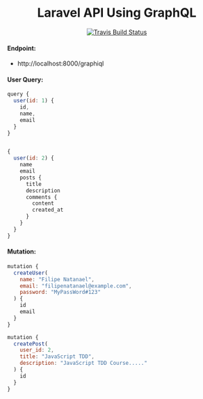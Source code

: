 <h1 align="center">Laravel API Using GraphQL</h1>

<p align="center">
  <a href="https://travis-ci.org/filipenatanael/laravel-graphql"><img src="https://travis-ci.org/filipenatanael/laravel-graphql.svg?branch=master" alt="Travis Build Status"></a>
</p>

#### Endpoint:
- http://localhost:8000/graphiql

#### User Query:

```Javascript
query {
  user(id: 1) {
    id,
    name,
    email
  }
}


{
  user(id: 2) {
    name
    email
    posts {
      title
      description
      comments {
        content
        created_at
      }
    }
  }
}

```

#### Mutation:

```Javascript
mutation {
  createUser(
    name: "Filipe Natanael",
    email: "filipenatanael@example.com",
    password: "MyPassWord#123"
  ) {
    id
    email
  }
}

mutation {
  createPost(
    user_id: 2,
    title: "JavaScript TDD",
    description: "JavaScript TDD Course....."
  ) {
    id
  }
}

```
